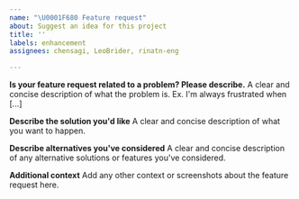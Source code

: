 ```yaml
---
name: "\U0001F680 Feature request"
about: Suggest an idea for this project
title: ''
labels: enhancement
assignees: chensagi, LeoBrider, rinatn-eng

---
```


**Is your feature request related to a problem? Please describe.**
A clear and concise description of what the problem is. Ex. I'm always frustrated when [...]

**Describe the solution you'd like**
A clear and concise description of what you want to happen.

**Describe alternatives you've considered**
A clear and concise description of any alternative solutions or features you've considered.

**Additional context**
Add any other context or screenshots about the feature request here.
